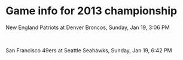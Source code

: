 # Game info for 2013 championship

New England Patriots at Denver Broncos, Sunday, Jan 19, 3:06 PM


<br/>

San Francisco 49ers at Seattle Seahawks, Sunday, Jan 19, 6:42 PM

